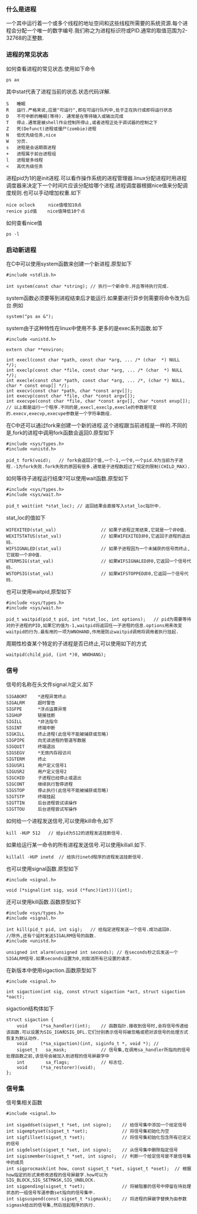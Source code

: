 ### 什么是进程
一个其中运行着一个或多个线程的地址空间和这些线程所需要的系统资源.每个进程会分配一个唯一的数字编号.我们称之为进程标识符或PID.通常的取值范围为2-32768的正整数.
### 进程的常见状态
如何查看进程的常见状态.使用如下命令
```
ps ax
```
其中stat代表了进程当前的状态.状态代码详解.
```
S   睡眠
R   运行.严格来说,应是"可运行",即在可运行队列中,处于正在执行或即将运行状态
D   不可中断的睡眠(等待). 通常是在等待输入或输出完成
T   停止.通常是被shell作业控制所停止,或者进程正处于调试器的控制之下
Z   死(Defunct)进程或僵尸(zombie)进程
N   低优先级任务,nice
W   分页.
s   进程是会话期首进程
+   进程属于前台进程组
l   进程是多线程
<   高优先级任务
```
进程pid为1的是init进程.可以看作操作系统的进程管理器.linux分配进程时用进程调度器来决定下一个时间片应该分配给哪个进程.进程调度器根据nice值来分配调度规则.也可以手动增加权重.如下
```
nice oclock     nice值增加10点
renice pid值    nice值降低10个点
```
如何查看nice值
```
ps -l
```
### 启动新进程
在C中可以使用system函数来创建一个新进程.原型如下
```
#include <stdlib.h>

int system(const char *string); // 执行一个新命令.并且等待执行完成.
```
system函数必须要等到进程结束后才能运行.如果要进行异步则需要将命令改为后台.例如
```
system("ps ax &");
```
system由于这种特性在linux中使用不多.更多的是exec系列函数.如下
```
#include <unistd.h>

extern char **environ;

int execl(const char *path, const char *arg, ... /* (char  *) NULL */);
int execlp(const char *file, const char *arg, ... /* (char  *) NULL */);
int execle(const char *path, const char *arg, ... /*, (char *) NULL, char * const envp[] */);
int execv(const char *path, char *const argv[]);
int execvp(const char *file, char *const argv[]);
int execvpe(const char *file, char *const argv[], char *const envp[]);
// 以上都是运行一个程序.不同的是,execl,execlp,execle的参数是可变的.execv,execvp,execvpe参数是一个字符串数组.
```
在C中还可以通过fork来创建一个新的进程.这个进程跟当前进程是一样的.不同的是,fork的进程中调用fork函数会返回0.原型如下
```
#include <sys/types.h>
#include <unistd.h>

pid_t fork(void);   // fork会返回3个值,一个-1,一个0,一个pid.0为当前为子进程.-1为fork失败.fork失败的原因有很多.通常是子进程数超过了规定的限制(CHILD_MAX).
```
如何等待子进程运行结束?可以使用wait函数.原型如下
```
#include <sys/types.h>
#include <sys/wait.h>

pid_t wait(int *stat_loc); // 返回结果会直接写入stat_loc指针中.
```
stat_loc的值如下
```
WIFEXITED(stat_val)                 // 如果子进程正常结束,它就是一个非0值.
WEXITSTATUS(stat_val)               // 如果WIFEXITED非0,它返回子进程的退出码.
WIFSIGNALED(stat_val)               // 如果子进程因为一个未捕获的信号而终止,它就取一个非0值.
WTERMSIG(stat_val)                  // 如果WIFSIGNALED非0,它返回一个信号代码.
WSTOPSIG(stat_val)                  // 如果WIFSTOPPED非0,它返回一个信号代码.
```
也可以使用waitpid,原型如下
```
#include <sys/types.h>
#include <sys/wait.h>

pid_t waitpid(pid_t pid, int *stat_loc, int options);   // pid为需要等待对的子进程的PID,如果它的值为-1,waitpid将返回任一子进程的信息.options用来改变waitpid的行为.最有用的一项为WNOHAND,作用是防止waitpid调用将调用者执行挂起.
```
周期性检查某个特定的子进程是否已终止,可以使用如下的方式
```
waitpid(child_pid, (int *)0, WNOHANG);
```
### 信号
信号的名称在头文件signal.h定义.如下
```
SIGABORT    *进程异常终止
SIGALRM     超时警告
SIGFPE      *浮点运算异常
SIGHUP      链接挂断
SIGILL      *非法指令
SIGINT      终端中断
SIGKILL     终止进程(此信号不能被捕获或忽略)
SIGPIPE     向无读进程的管道写数据
SIGQUIT     终端退出
SIGSEGV     *无效内存段访问
SIGTERM     终止
SIGUSR1     用户定义信号1
SIGUSR2     用户定义信号2
SIGCHID     子进程已经停止或退出
SIGCONT     继续执行暂停进程
SIGSTOP     停止执行(此信号不能被捕获或忽略)
SIGTSTP     终端挂起
SIGTTIN     后台进程尝试读操作
SIGTTOU     后台进程尝试写操作
```
如何给一个进程发送信号,可以使用kill命令,如下
```
kill -HUP 512   // 给pid为512的进程发送挂断信号.
```
如果给运行某一命令的所有进程发送信号.可以使用killall.如下.
```
killall -HUP inetd  // 给执行inetd程序的进程发送挂断信号.
```
也可以使用signal函数.原型如下
```
#include <signal.h>

void (*signal(int sig, void (*func)(int)))(int);
```
还可以使用kill函数.函数原型如下
```
#include <sys/types.h>
#include <signal.h>

int kill(pid_t pid, int sig);   // 给指定进程发送一个信号.成功返回0.
//除外,还有个延时发送SIGALRM信号的函数.
#include <unistd.h>

unsigned int alarm(unsigned int seconds); // 在seconds秒之后发送一个SIGALRM信号.如果seconds设置为0,则取消所有已设置的请求.
```
在新版本中使用sigaction.函数原型如下
```
#include <signal.h>

int sigaction(int sig, const struct sigaction *act, struct sigaction *oact);
```
sigaction结构体如下
```
struct sigaction {
    void     (*sa_handler)(int);    // 函数指针.接收到信号时,会将信号传递给该函数.可以设置为SIG_IGN和SIG_DFL.它们分别表示信号将被忽略或把对该信号的处理方式恢复为默认动作.
    void     (*sa_sigaction)(int, siginfo_t *, void *); // 
    sigset_t   sa_mask;             // 信号集,在调用sa_handler所指向的信号处理函数之前,该信号会被加入到进程的信号屏蔽字中
    int        sa_flags;            // 标志位.
    void     (*sa_restorer)(void);
};
```
### 信号集
信号集相关函数
```
#include <signal.h>

int sigaddset(sigset_t *set, int signo);    // 给信号集中添加一个给定信号
int sigemptyset(sigset_t *set);             // 将信号集初始化为空
int sigfillset(sigset_t *set);              // 将信号集初始化包含所有已定义的信号
int sigdelset(sigset_t *set, int signo);    // 从信号集中删除指定信号
int sigismember(sigset_t *set, int signo);  // 判断一个给定信号是不是信号集中的成员
int sigprocmask(int how, const sigset_t *set, sigset_t *oset);  // 根据how指定的形式来修改进程的信号屏蔽字.how可以为SIG_BLOCK,SIG_SETMASK,SIG_UNBLOCK.
int sigpending(sigset_t *set);              // 将被阻塞的信号中停留在待处理状态的一组信号写道参数set指向的信号集中.
int sigsuspend(const sigset_t *sigmask);    // 将进程的屏蔽字替换为由参数sigmask给出的信号集,然后挂起程序的执行.
```